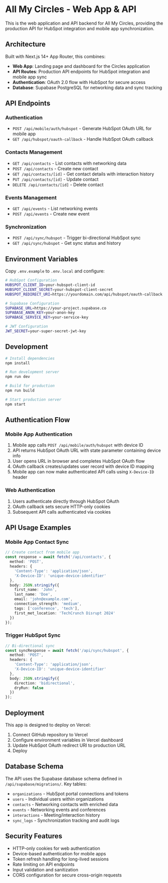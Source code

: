 # All My Circles - Web App & API

This is the web application and API backend for All My Circles, providing the production API for HubSpot integration and mobile app synchronization.

## Architecture

Built with Next.js 14+ App Router, this combines:
- **Web App**: Landing page and dashboard for the Circles application
- **API Routes**: Production API endpoints for HubSpot integration and mobile app sync
- **Authentication**: OAuth 2.0 flow with HubSpot for secure access
- **Database**: Supabase PostgreSQL for networking data and sync tracking

## API Endpoints

### Authentication
- `POST /api/mobile/auth/hubspot` - Generate HubSpot OAuth URL for mobile app
- `GET /api/hubspot/oauth-callback` - Handle HubSpot OAuth callback

### Contacts Management
- `GET /api/contacts` - List contacts with networking data
- `POST /api/contacts` - Create new contact
- `GET /api/contacts/[id]` - Get contact details with interaction history
- `PUT /api/contacts/[id]` - Update contact
- `DELETE /api/contacts/[id]` - Delete contact

### Events Management
- `GET /api/events` - List networking events
- `POST /api/events` - Create new event

### Synchronization
- `POST /api/sync/hubspot` - Trigger bi-directional HubSpot sync
- `GET /api/sync/hubspot` - Get sync status and history

## Environment Variables

Copy `.env.example` to `.env.local` and configure:

```bash
# HubSpot Configuration
HUBSPOT_CLIENT_ID=your-hubspot-client-id
HUBSPOT_CLIENT_SECRET=your-hubspot-client-secret
HUBSPOT_REDIRECT_URI=https://yourdomain.com/api/hubspot/oauth-callback

# Supabase Configuration
SUPABASE_URL=https://your-project.supabase.co
SUPABASE_ANON_KEY=your-anon-key
SUPABASE_SERVICE_KEY=your-service-key

# JWT Configuration
JWT_SECRET=your-super-secret-jwt-key
```

## Development

```bash
# Install dependencies
npm install

# Run development server
npm run dev

# Build for production
npm run build

# Start production server
npm start
```

## Authentication Flow

### Mobile App Authentication
1. Mobile app calls `POST /api/mobile/auth/hubspot` with device ID
2. API returns HubSpot OAuth URL with state parameter containing device info
3. User opens URL in browser and completes HubSpot OAuth flow
4. OAuth callback creates/updates user record with device ID mapping
5. Mobile app can now make authenticated API calls using `X-Device-ID` header

### Web Authentication
1. Users authenticate directly through HubSpot OAuth
2. OAuth callback sets secure HTTP-only cookies
3. Subsequent API calls authenticated via cookies

## API Usage Examples

### Mobile App Contact Sync
```typescript
// Create contact from mobile app
const response = await fetch('/api/contacts', {
  method: 'POST',
  headers: {
    'Content-Type': 'application/json',
    'X-Device-ID': 'unique-device-identifier'
  },
  body: JSON.stringify({
    first_name: 'John',
    last_name: 'Doe',
    email: 'john@example.com',
    connection_strength: 'medium',
    tags: ['conference', 'tech'],
    first_met_location: 'TechCrunch Disrupt 2024'
  })
});
```

### Trigger HubSpot Sync
```typescript
// Bi-directional sync
const syncResponse = await fetch('/api/sync/hubspot', {
  method: 'POST',
  headers: {
    'Content-Type': 'application/json',
    'X-Device-ID': 'unique-device-identifier'
  },
  body: JSON.stringify({
    direction: 'bidirectional',
    dryRun: false
  })
});
```

## Deployment

This app is designed to deploy on Vercel:

1. Connect GitHub repository to Vercel
2. Configure environment variables in Vercel dashboard
3. Update HubSpot OAuth redirect URI to production URL
4. Deploy

## Database Schema

The API uses the Supabase database schema defined in `/api/supabase/migrations/`. Key tables:

- `organizations` - HubSpot portal connections and tokens
- `users` - Individual users within organizations
- `contacts` - Networking contacts with enriched data
- `events` - Networking events and conferences
- `interactions` - Meeting/interaction history
- `sync_logs` - Synchronization tracking and audit logs

## Security Features

- HTTP-only cookies for web authentication
- Device-based authentication for mobile apps
- Token refresh handling for long-lived sessions
- Rate limiting on API endpoints
- Input validation and sanitization
- CORS configuration for secure cross-origin requests